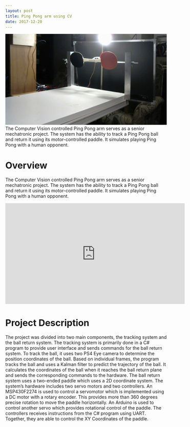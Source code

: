 ```yaml
---
layout: post
title: Ping Pong arm using CV
date: 2017-12-20
---
```


<img src="/images/fulls/PingpongCV.png" class="fit image"> The Computer Vision controlled Ping Pong arm serves as a senior mechatronic project. The system has the ability to track a Ping Pong ball and return it using its motor-controlled paddle. It simulates playing Ping Pong with a human opponent.

# Overview

The Computer Vision controlled Ping Pong arm serves as a senior mechatronic project. The system has the ability to track a Ping Pong ball and return it using its motor-controlled paddle. It simulates playing Ping Pong with a human opponent.

<iframe width="560" height="315" src="https://www.youtube.com/embed/_ZPYBEtIChI" frameborder="0" allow="autoplay; encrypted-media" allowfullscreen></iframe>

# Project Description
The project was divided into two main components, the tracking system and the ball return system. The tracking system is primarily done in a C# program to provide user interface and sends commands for the ball return system. To track the ball, it uses two PS4 Eye camera to determine the position coordinates of the ball. Based on individual frames, the program tracks the ball and uses a Kalman filter to predict the trajectory of the ball. It calculates the coordinates of the ball when it reaches the ball return plane and sends the corresponding commands to the hardware.
The ball return system uses a two-ended paddle which uses a 2D coordinate system. The system’s hardware includes two servo motors and two controllers. An MSP430F2274 is used to control a servomotor which is implemented using a DC motor with a rotary encoder. This provides more than 360 degrees precise rotation to move the paddle horizontally. An Arduino is used to control another servo which provides rotational control of the paddle. The controllers receives instructions from the C# program using UART. Together, they are able to control the XY Coordinates of the paddle.
